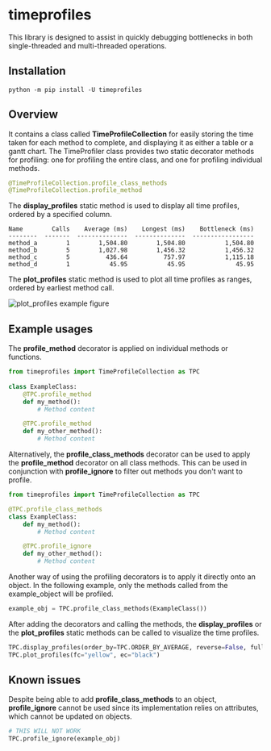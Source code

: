 # timeprofiles

This library is designed to assist in quickly debugging bottlenecks in both single-threaded and multi-threaded operations. 

## Installation

```
python -m pip install -U timeprofiles
```

## Overview

It contains a class called **TimeProfileCollection** for easily storing the time taken for each method to complete, and displaying it as either a table or a gantt chart. The TimeProfiler class provides two static decorator methods for profiling: one for profiling the entire class, and one for profiling individual methods.

```python
@TimeProfileCollection.profile_class_methods
@TimeProfileCollection.profile_method
```

The **display_profiles** static method is used to display all time profiles, ordered by a specified column.

```
Name        Calls    Average (ms)    Longest (ms)    Bottleneck (ms)
--------  -------  --------------  --------------  -----------------
method_a        1        1,504.80        1,504.80           1,504.80
method_b        5        1,027.98        1,456.32           1,456.32
method_c        5          436.64          757.97           1,115.18
method_d        1           45.95           45.95              45.95
```

The **plot_profiles** static method is used to plot all time profiles as ranges, ordered by earliest method call.

![plot_profiles example figure](https://raw.githubusercontent.com/HansT01/timeprofiles/main/assets/images/example_fig.png)

## Example usages

The **profile_method** decorator is applied on individual methods or functions.

```python
from timeprofiles import TimeProfileCollection as TPC
    
class ExampleClass:
    @TPC.profile_method
    def my_method():
        # Method content

    @TPC.profile_method
    def my_other_method():
        # Method content
```

Alternatively, the **profile_class_methods** decorator can be used to apply the **profile_method** decorator on all class methods. This can be used in conjunction with **profile_ignore** to filter out methods you don't want to profile.

```python
from timeprofiles import TimeProfileCollection as TPC

@TPC.profile_class_methods
class ExampleClass:
    def my_method():
        # Method content

    @TPC.profile_ignore
    def my_other_method():
        # Method content
```

Another way of using the profiling decorators is to apply it directly onto an object. In the following example, only the methods called from the example_object will be profiled.

```python
example_obj = TPC.profile_class_methods(ExampleClass())
```

After adding the decorators and calling the methods, the **display_profiles** or the **plot_profiles** static methods can be called to visualize the time profiles.

```python
TPC.display_profiles(order_by=TPC.ORDER_BY_AVERAGE, reverse=False, full_name=True)
TPC.plot_profiles(fc="yellow", ec="black")
```

## Known issues

Despite being able to add **profile_class_methods** to an object, **profile_ignore** cannot be used since its implementation relies on attributes, which cannot be updated on objects.

```python
# THIS WILL NOT WORK
TPC.profile_ignore(example_obj)
```